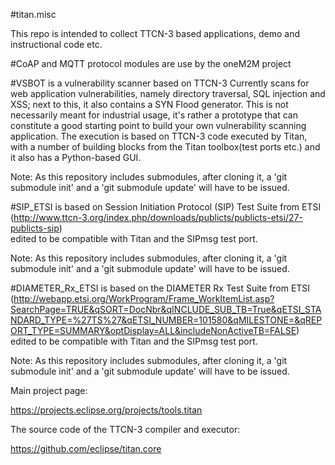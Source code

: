 #titan.misc

This repo is intended to collect TTCN-3 based applications, demo and instructional code etc.


#CoAP and MQTT protocol modules are use by the oneM2M project

#VSBOT is a vulnerability scanner based on TTCN-3 
Currently scans for web application vulnerabilities, namely directory traversal, SQL injection and XSS; next to this, it also contains a SYN Flood generator. This is not necessarily meant for industrial usage, it's rather a prototype that can constitute a good starting point to build your own vulnerability scanning application.
The execution is based on TTCN-3 code executed by Titan, with a number of building blocks from the Titan toolbox(test ports etc.)  and it also has a Python-based GUI.


Note: As this repository includes submodules, after cloning it, a 'git submodule init' and a 'git submodule update' 
will have to be issued.


#SIP_ETSI is based on Session Initiation Protocol (SIP) Test Suite from ETSI 
(http://www.ttcn-3.org/index.php/downloads/publicts/publicts-etsi/27-publicts-sip)  
edited to be compatible with Titan and the SIPmsg test port.

Note: As this repository includes submodules, after cloning it, a 'git submodule init' and a 'git submodule update' 
will have to be issued.

#DIAMETER_Rx_ETSI is based on the DIAMETER Rx Test Suite from ETSI 
(http://webapp.etsi.org/WorkProgram/Frame_WorkItemList.asp?SearchPage=TRUE&qSORT=DocNbr&qINCLUDE_SUB_TB=True&qETSI_STANDARD_TYPE=%27TS%27&qETSI_NUMBER=101580&qMILESTONE=&qREPORT_TYPE=SUMMARY&optDisplay=ALL&includeNonActiveTB=FALSE)  
edited to be compatible with Titan and the SIPmsg test port.

Note: As this repository includes submodules, after cloning it, a 'git submodule init' and a 'git submodule update' 
will have to be issued.


Main project page:

https://projects.eclipse.org/projects/tools.titan

The source code of the TTCN-3 compiler and executor:

https://github.com/eclipse/titan.core
